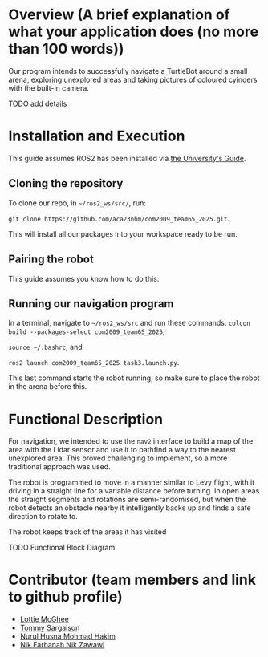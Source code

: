 # Overview (A brief explanation of what your application does (no more than 100 words))
Our program intends to successfully navigate a TurtleBot around a small arena, exploring unexplored
areas and taking pictures of coloured cyinders with the built-in camera. 

TODO add details

# Installation and Execution

This guide assumes ROS2 has been installed via [the University's Guide](https://tom-howard.github.io/com2009/ros/).

## Cloning the repository
To clone our repo, in `~/ros2_ws/src/`, run:

`git clone https://github.com/aca23nhm/com2009_team65_2025.git`.

This will install all our packages into your workspace ready to be run.

## Pairing the robot
This guide assumes you know how to do this.

## Running our navigation program

In a terminal, navigate to `~/ros2_ws/src` and run these commands:
`colcon build --packages-select com2009_team65_2025`,

`source ~/.bashrc`, and

`ros2 launch com2009_team65_2025 task3.launch.py`.

This last command starts the robot running, so make sure to place the robot in the arena
before this.

# Functional Description
For navigation, we intended to use the `nav2` interface to build a map of the area with the Lidar
sensor and use it to pathfind a way to the nearest unexplored area. This proved challenging to
implement, so a more traditional approach was used. 

The robot is programmed to move in a manner similar to Levy flight, with it driving in a straight
line for a variable distance before turning. In open areas the straight segments and rotations are
semi-randomised, but when the robot detects an obstacle nearby it intelligently backs up and finds
a safe direction to rotate to.

The robot keeps track of the areas it has visited

TODO Functional Block Diagram

# Contributor (team members and link to github profile)
- [Lottie McGhee](https://github.com/drearyplane8)
- [Tommy Sargaison](https://github.com/tommmicron)
- [Nurul Husna Mohmad Hakim](https://github.com/aca23nhm)
- [Nik Farhanah Nik Zawawi](https://github.com/anahnick)